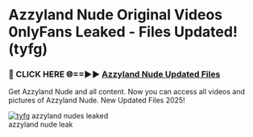 # Azzyland Nude Original Videos 0nlyFans Leaked - Files Updated! (tyfg)

<h3>🔴 CLICK HERE 🌐==►► <a href="https://tinyurl.com/5h6xmrr3" rel="nofollow">Azzyland Nude Updated Files</a></h3>

Get Azzyland Nude and all content. Now you can access all videos and pictures of Azzyland Nude. New Updated Files 2025!

[![tyfg](https://i.imgur.com/KVD873Z.gif)](https://tinyurl.com/5h6xmrr3)
azzyland nudes leaked<br>
azzyland nude leak